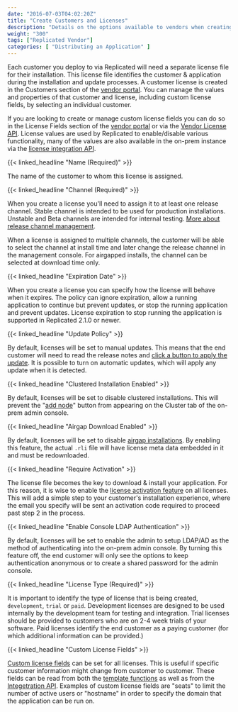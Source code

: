 ```yaml
---
date: "2016-07-03T04:02:20Z"
title: "Create Customers and Licenses"
description: "Details on the options available to vendors when creating a license for an end customer's upcoming installation."
weight: "300"
tags: ["Replicated Vendor"]
categories: [ "Distributing an Application" ]
---
```


Each customer you deploy to via Replicated will need a separate license file for their installation. This license file identifies the customer & application during the installation and update processes. A customer license is created in the Customers section of the [vendor portal](https://vendor.replicated.com/customers). You can manage the values and properties of that customer and license, including custom license fields, by selecting an individual customer.

If you are looking to create or manage custom license fields you can do so in the License Fields section of the [vendor portal](https://vendor.replicated.com/) or via the [Vendor License API](/api/vendor-api). License values are used by Replicated to enable/disable various functionality, many of the values are also available in the on-prem instance via the [license integration API](https://replicated.readme.io/docs/license-api).

{{< linked_headline "Name (Required)" >}}

The name of the customer to whom this license is assigned.

{{< linked_headline "Channel (Required)" >}}

When you create a license you'll need to assign it to at least one release channel.  Stable channel is intended to be used for production installations.  Unstable and Beta channels are intended for internal testing. [More about release channel management](/docs/getting-started/manage-releases/).

When a license is assigned to multiple channels, the customer will be able to select the channel at install time and later change the release channel in the management console.  For airgapped installs, the channel can be selected at download time only.

{{< linked_headline "Expiration Date" >}}

When you create a license you can specify how the license will behave when it expires.  The policy can ignore expiration, allow a running application to continue but prevent updates, or stop the running application and prevent updates.  License expiration to stop running the application is supported in Replicated 2.1.0 or newer.

{{< linked_headline "Update Policy" >}}

By default, licenses will be set to manual updates. This means that the end customer will need to read the release notes and [click a button to apply the update](https://blog.replicated.com/2015/12/31/1-click-update-experience/). It is possible to turn on automatic updates, which will apply any update when it is detected.

{{< linked_headline "Clustered Installation Enabled" >}}

By default, licenses will be set to disable clustered installations. This will prevent the "[add node](/docs/distributing-an-application/add-nodes/)" button from appearing on the Cluster tab of the on-prem admin console.

{{< linked_headline "Airgap Download Enabled" >}}

By default, licenses will be set to disable [airgap installations](https://blog.replicated.com/2016/05/24/airgapped-installation-support/). By enabling this feature, the actual `.rli` file will have license meta data embedded in it and must be redownloaded.

{{< linked_headline "Require Activation" >}}

The license file becomes the key to download & install your application. For this reason, it is wise to enable the [license activation feature](/docs/kb/supporting-your-customers/two-factor-licenses) on all licenses. This will add a simple step to your customer's installation experience, where the email you specify will be sent an activation code required to proceed past step 2 in the process.

{{< linked_headline "Enable Console LDAP Authentication" >}}

By default, licenses will be set to enable the admin to setup LDAP/AD as the method of authenticating into the on-prem admin console. By turning this feature off, the end customer will only see the options to keep authentication anonymous or to create a shared password for the admin console.

{{< linked_headline "License Type (Required)" >}}

It is important to identify the type of license that is being created, `development`, `trial` or `paid`. Development licenses are designed to be used internally by the development team for testing and integration. Trial licenses should be provided to customers who are on 2-4 week trials of your software. Paid licenses identify the end customer as a paying customer (for which additional information can be provided.)

{{< linked_headline "Custom License Fields" >}}

[Custom license fields](/docs/kb/developer-resources/custom-license-fields) can be set for all licenses. This is useful if specific customer information might change from customer to customer. These fields can be read from both the [template functions](/docs/packaging-an-application/template-functions) as well as from the [Integetration API](/categories/integration-api). Examples of custom license fields are "seats" to limit the number of active users or "hostname" in order to specify the domain that the application can be run on.
